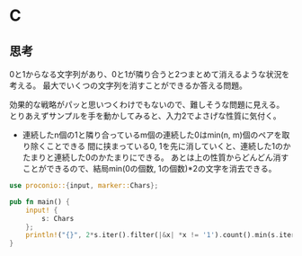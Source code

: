 # C
## 思考
0と1からなる文字列があり、0と1が隣り合うと2つまとめて消えるような状況を考える。
最大でいくつの文字列を消すことができるか答える問題。

効果的な戦略がパッと思いつくわけでもないので、難しそうな問題に見える。
とりあえずサンプルを手を動かしてみると、入力2でよさげな性質に気付く。
- 連続したn個の1と隣り合っているm個の連続した0はmin(n, m)個のペアを取り除くことできる
間に挟まっている0, 1を先に消していくと、連続した1のかたまりと連続した0のかたまりにできる。
あとは上の性質からどんどん消すことができるので、結局min(0の個数, 1の個数)*2の文字を消去できる。
```rust
use proconio::{input, marker::Chars};

pub fn main() {
    input! {
        s: Chars
    };
    println!("{}", 2*s.iter().filter(|&x| *x != '1').count().min(s.iter().filter(|&x| *x != '0').count()));
}
```